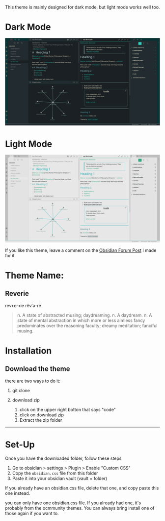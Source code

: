 This theme is mainly designed for dark mode, but light mode works well too.

# Dark Mode
![dark](img/reverie-2020-09-14-dark.png)

# Light Mode
![dark](img/reverie-2020-09-14-light.png)


If you like this theme, leave a comment on the [Obsidian Forum Post](https://forum.obsidian.md/t/theme-reverie-dark-light/6770) I made for it.

# Theme Name:
 ## Reverie 
 rev•er•ie rĕv′ə-rē

> n. A state of abstracted musing; daydreaming.
> n. A daydream.
> n. A state of mental abstraction in which more or less aimless fancy predominates over the reasoning faculty; dreamy meditation; fanciful musing.
    
# Installation

## Download the theme

there are two ways to do it:

1. git clone

3. download zip 
	1. click on the upper right botton that says "code"
	2. click on download zip
	3. Extract the zip folder

---
# Set-Up

Once you have the downloaded folder, follow these steps

1. Go to obsidian > settings > Plugin > Enable "Custom CSS"
1. Copy the `obsidian.css` file from this folder
2. Paste it into your obsidian vault (vault = folder)

If you already have an obsidian.css file, delete that one, and copy paste this one instead.

you can only have one obsidian.css file. If you already had one, it's probably from the ocmmunity themes. You can always bring install one of those again if you want to.



